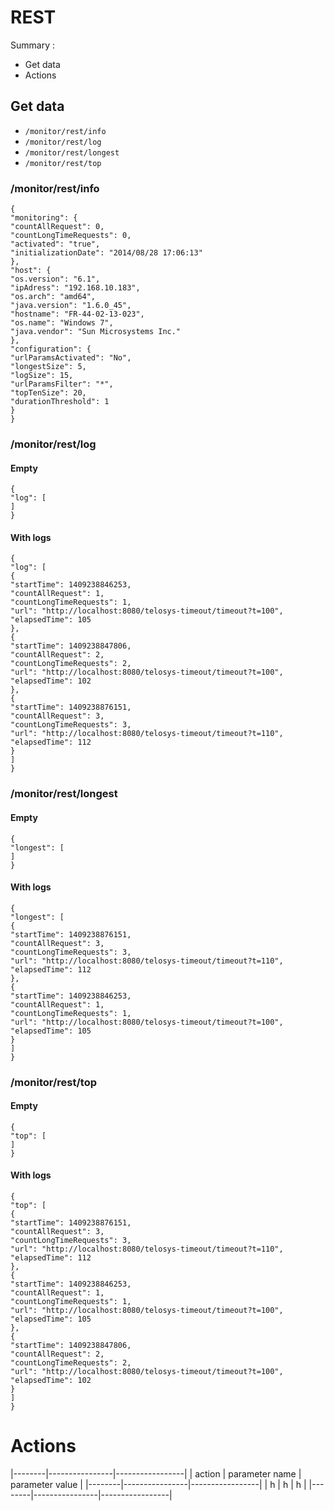# REST 

Summary :
* Get data
* Actions

## Get data
* ```/monitor/rest/info```
* ```/monitor/rest/log```
* ```/monitor/rest/longest```
* ```/monitor/rest/top```

### /monitor/rest/info
```
{
"monitoring": {
"countAllRequest": 0,
"countLongTimeRequests": 0,
"activated": "true",
"initializationDate": "2014/08/28 17:06:13"
},
"host": {
"os.version": "6.1",
"ipAdress": "192.168.10.183",
"os.arch": "amd64",
"java.version": "1.6.0_45",
"hostname": "FR-44-02-13-023",
"os.name": "Windows 7",
"java.vendor": "Sun Microsystems Inc."
},
"configuration": {
"urlParamsActivated": "No",
"longestSize": 5,
"logSize": 15,
"urlParamsFilter": "*",
"topTenSize": 20,
"durationThreshold": 1
}
}
```

### /monitor/rest/log
#### Empty
```
{
"log": [
]
}
```

#### With logs
```
{
"log": [
{
"startTime": 1409238846253,
"countAllRequest": 1,
"countLongTimeRequests": 1,
"url": "http://localhost:8080/telosys-timeout/timeout?t=100",
"elapsedTime": 105
},
{
"startTime": 1409238847806,
"countAllRequest": 2,
"countLongTimeRequests": 2,
"url": "http://localhost:8080/telosys-timeout/timeout?t=100",
"elapsedTime": 102
},
{
"startTime": 1409238876151,
"countAllRequest": 3,
"countLongTimeRequests": 3,
"url": "http://localhost:8080/telosys-timeout/timeout?t=110",
"elapsedTime": 112
}
]
}
```

### /monitor/rest/longest
#### Empty
```
{
"longest": [
]
}
```

#### With logs
```
{
"longest": [
{
"startTime": 1409238876151,
"countAllRequest": 3,
"countLongTimeRequests": 3,
"url": "http://localhost:8080/telosys-timeout/timeout?t=110",
"elapsedTime": 112
},
{
"startTime": 1409238846253,
"countAllRequest": 1,
"countLongTimeRequests": 1,
"url": "http://localhost:8080/telosys-timeout/timeout?t=100",
"elapsedTime": 105
}
]
}
```

### /monitor/rest/top
#### Empty
```
{
"top": [
]
}
```

#### With logs
```
{
"top": [
{
"startTime": 1409238876151,
"countAllRequest": 3,
"countLongTimeRequests": 3,
"url": "http://localhost:8080/telosys-timeout/timeout?t=110",
"elapsedTime": 112
},
{
"startTime": 1409238846253,
"countAllRequest": 1,
"countLongTimeRequests": 1,
"url": "http://localhost:8080/telosys-timeout/timeout?t=100",
"elapsedTime": 105
},
{
"startTime": 1409238847806,
"countAllRequest": 2,
"countLongTimeRequests": 2,
"url": "http://localhost:8080/telosys-timeout/timeout?t=100",
"elapsedTime": 102
}
]
}
```

# Actions

|--------|----------------|-----------------|
| action | parameter name | parameter value |
|--------|----------------|-----------------|
| h      | h              | h               |
|--------|----------------|-----------------|
